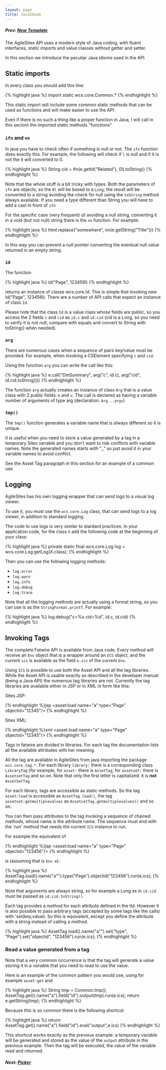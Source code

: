 ```yaml
---
layout: page
title: JavaIdiom
---
```

##### Prev:  [New Template](NewTemplate.html)

The AgileSites API uses a modern style of Java coding, with fluent interfaces, static imports and value classes without getter and setter.

In this section we introduce the peculiar Java idioms used in the API.

## Static imports

In every class you should add this line:

{% highlight java %}
import static wcs.core.Common.*
{% endhighlight %}

This static import will include some common static methods that can be used as functions and will make easier to use the API.

Even if there is no such a thing like a proper function in Java, I will call in this seciont the imported static methods "functions"

### `ifn` and `nn`

In java you have to check often if something is null or not. The `ifn` function does exactly this. For example, the following will check if `l` is null and if it is not the it will converted to 0. 

{% highlight java %}
String cid = ifn(e.getId("Related"), 0l).toString()
{% endhighlight %}

Note that the whole stuff is a bit tricky with types. Both the parameters of `ifn` are objects, so the `0l` will be boxed to a `Long`; the result will be converted to a string avoiding the check for null using the `toString` method always available. If you need a type different than String you will have to add a cast in front of `ifn`

For the specific case (very frequent) of avoiding a null string, converting it in a void (but not null) string there is the `nn` function. For example:

{% highlight java %}
html.replace("somewhere", nn(e.getString("Title")))
{% endhighlight %}

In this way you can prevent a null pointer converting the eventual null value returned in an empty string.

### `id`

The function 

{% highlight java %}
id("Page", 123456l)
{% endhighlight %} 

returns an instance of classe wcs.core.Id. This is simple that invoking new Id("Page", 123456l). There are a number of API calls that expect an instance of class `Id`.

Please note that the class 	`Id` is a value class whose fields are public, so you access the 2 fields `c` and `cid` as `id.c` and `id.cid` (cid is a Long, so you need to verify it is not null, compare with equals and convert to String with toString() when needed).
 
### `arg` 

There are numerous cases when a sequence of pairs key/value must be provided. For example, when invoking a CSElement specifying `c` and `cid`.

Using the function `arg` you can write the call like this:

{% highlight java %}
e.call("DmSummary", arg("c", id.c), arg("cid", id.cid.toString()))
{% endhighlight %}

The function `arg` actually creates an instance of class `Arg` that is a value class with 2 public fields: `k` and `v`. The call is declared as having a variable number of arguments of type arg (declaration: `Arg...args`)

### `tmp()`

The `tmp()` function generates a variable name that is always different so it is unique. 

It is useful when you need to store a value generated by a tag in a temporary Sites variable and you don't want to risk conflicts with variable names. Note the generated names starts with "_" so just avoid it in your variable names to avoid conflict.

See the Asset Tag paragraph in this section for an example of a common use.

## Logging

AgileSites has his own logging wrapper that can send logs to a visual log viewer.

To use it, you must use the  `wcs.core.Log` class, that can send logs to a log viewer, in addition to standard logging.

The code to use logs is very similar to stardard practices. In your application code, for the class `X` add the following code at the beginning of your class:

{% highlight java %}
private static final wcs.core.Log log = wcs.core.Log.getLog(X.class);
{% endhighlight %}


Then you can use the following logging methods:

- `log.error	`
- `log.warn`
- `log.info`
- `log.debug`
- `log.trace`

Note that all the logging methods are actually using a format string, so you can use is as the `StringFormat.printf`. For example:

{% highlight java %}
log.debug("c=%s cid=%d", id.c, id.cid)
{% endhighlight %}

## Invoking Tags

The complete Fatwire API is available from Java code. Every method will receive an `Env` object that is a wrapper around an `ICS` object, and the current `ics` is available as the field `e.ics` of the current `Env`.

Using `ICS` is possible to use both the Asset API and all the tag libraries. While the Asset API is usable exactly as described in the developer manual (being a Java API) the numerous tag libraries are not. Currently the tag libraries are available either in JSP or in XML in form like this:

Sites JSP:

{% endhighlight %}jsp
<asset:load name="a" type="Page" objectid="12345"/>
{% endhighlight %}

Sites XML:

{% endhighlight %}xml
<asset.load name="a" type="Page" objectid="12345"/>
{% endhighlight %}


Tags in fatwire are divided in libraries. For each tag the documentation lists all the available attributes with her meaning.

All the tag are available in AgileSites from java importing the package `wcs.core.tag.*`. For each library `library:` there is a corresponding class `LibraryTag` (for example, for `asset:` there is `AssetTag`, for `assetset:` there is `AssetsetTag` and so on. Note that only the first letter is capitalized: it is **not** `AssetSetTag`.

For each library, tags are accessible as static methods. So the tag `asset:load` is accessible as `AssetTag.load()`, the tag `assetset:getmultiplevalues` as `AssetsetTag.getmultiplevalues()` and so on.

You can then pass attributes to the tag invoking a sequence of chained methods, whose name is the attribute name. The sequence must end with the 'run' method that needs the current `ICS` instance to run. 

For example the equivalent of 

{% endhighlight %}jsp
<asset:load name="a" type="Page" objectid="123456"/>
{% endhighlight %} 

is (assuming that is `Env e`):

{% highlight java %}
AssetTag.load().name("a"").type("Page").objectid("123456").run(e.ics);
{% endhighlight %}

Note that arguments are always string, so for example a Long as in `id.cid` must be passed as `id.cid.toString()`.

Each tag  provides a method for each attribute defined in the tld. However it is also possible to pass arbitrary tags (accepted by some tags like the calls) with 'set(key,value). So this is equivalent, except you define the attribute with a string instead of calling a method.

{% highlight java %}
AssetTag.load().name("a"").set("type", "Page").set("objectid", "123456").run(e.ics);
{% endhighlight %}

### Read a value generated from a tag

Note that a very common occurrence is that the tag will generate a value storing it in a variable that you need to read to use the value.

Here is an example of the common pattern you would use, using for example `asset:get` and 

{% highlight java %}
String tmp = Common.tmp(); 
AssetTag.get().name("a").field("id").output(tmp).run(e.ics); 
return e.getString(tmp);
{% endhighlight %}

Because this is so common there is the following shortcut:

{% highlight java %}
return AssetTag.get().name("a").field("id").eval("output",e.ics)
{% endhighlight %}

This shortcut works exactly as the previous example: a temporary variable will be generated and stored as the value of the `output` attribute in the previous example. Then the tag will be executed, the value of the variable read and returned.

##### Next: [Picker](Picker.html)